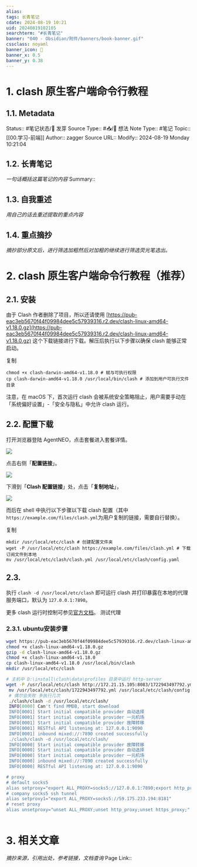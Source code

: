 ```yaml
---
alias:
tags: 长青笔记
cdate: 2024-08-19 10:21
uid: 20240819102105
searchterm: "#长青笔记"
banner: "040 - Obsidian/附件/banners/book-banner.gif"
cssclass: noyaml
banner_icon: 💌
banner_x: 0.5
banner_y: 0.38
---
```


# 1. clash 原生客户端命令行教程

## 1.1. Metadata

Status:: #笔记状态/🌱 发芽
Source Type:: #📥/💭 想法 
Note Type:: #笔记
Topic:: [[00.学习-前端]]
Author:: zagger
Source URL::
Modify:: 2024-08-19 Monday 10:21:04

## 1.2. 长青笔记

_一句话概括这篇笔记的内容_
Summary::

## 1.3. 自我重述

_用自己的话去重述提取的重点内容_

## 1.4. 重点摘抄

_摘抄部分原文后，进行筛选加粗然后对加粗的继续进行筛选荧光笔选出。_

# 2. clash 原生客户端命令行教程（推荐）

## 2.1. 安装

由于 Clash 作者删除了项目，所以还请使用 [https://pub-eac3eb5670f44f09984dee5c57939316.r2.dev/clash-linux-amd64-v1.18.0.gz](https://pub-eac3eb5670f44f09984dee5c57939316.r2.dev/clash-linux-amd64-v1.18.0.gz) 这个下载链接进行下载。解压后执行以下步骤以确保 clash 能够正常启动。

复制

```
chmod +x clash-darwin-amd64-v1.18.0 # 赋与可执行权限
cp clash-darwin-amd64-v1.18.0 /usr/local/bin/clash # 添加到用户可执行文件目录
```

注意，在 macOS 下，首次运行 clash 会被系统安全策略阻止，用户需要手动在「系统偏好设置」-「安全与隐私」中允许 clash 运行。
## 2.2. 配置下载

打开浏览器登陆 AgentNEO，点击套餐进入套餐详情。

![](https://www.neodocs.co/~gitbook/image?url=https%3A%2F%2F2299570314-files.gitbook.io%2F%7E%2Ffiles%2Fv0%2Fb%2Fgitbook-legacy-files%2Fo%2Fassets%252F-MWDNz4ahdkTrt8AMi8V%252F-MWgVJGvg6OxyikKXEWO%252F-MWgXD6yei2xIB3oMbss%252Fclashx-1.jpg%3Falt%3Dmedia%26token%3D5ea0a1b7-b063-4f6a-bc91-86096acd2bdf&width=768&dpr=4&quality=100&sign=2e4fbc7c&sv=1)

点击右侧「**配置链接**」。

![](https://www.neodocs.co/~gitbook/image?url=https%3A%2F%2F2299570314-files.gitbook.io%2F%7E%2Ffiles%2Fv0%2Fb%2Fgitbook-legacy-files%2Fo%2Fassets%252F-MWDNz4ahdkTrt8AMi8V%252F-MWgVJGvg6OxyikKXEWO%252F-MWgZ--Mh1uEBfqNRTaX%252Fclashx-2.jpg%3Falt%3Dmedia%26token%3Dccac3657-09d7-464a-af3a-5480cf1ea6cd&width=768&dpr=4&quality=100&sign=d9bf0ce5&sv=1)

下滑到「**Clash 配置链接**」处，点击「**复制地址**」，

![](https://www.neodocs.co/~gitbook/image?url=https%3A%2F%2F2299570314-files.gitbook.io%2F%7E%2Ffiles%2Fv0%2Fb%2Fgitbook-legacy-files%2Fo%2Fassets%252F-MWDNz4ahdkTrt8AMi8V%252F-MWgc9UG36hTl7EBuHQa%252F-MWgcEItJHF8fyaqDKle%252Fclashx-3.jpg%3Falt%3Dmedia%26token%3Dde6477e3-bbdb-4951-860f-c0a94967e1b9&width=768&dpr=4&quality=100&sign=3fb06779&sv=1)

而后在 shell 中执行以下步骤以下载 clash 配置（其中 `https://example.com/files/clash.yml`为用户复制的链接，需要自行替换）。

复制

```
mkdir /usr/local/etc/clash # 创建配置文件夹
wget -P /usr/local/etc/clash https://example.com/files/clash.yml # 下载订阅文件到本地
mv /usr/local/etc/clash/clash.yml /usr/local/etc/clash/config.yaml
```
## 2.3. 
执行 `clash -d /usr/local/etc/clash` 即可运行 clash 并打印暴露在本地的代理服务端口，默认为 `127.0.0.1:7890`。

更多 clash 运行时控制可参见[官方文档](https://github.com/Dreamacro/clash/wiki/external-controller-API-reference)。
测试代理

### 2.3.1. ubuntu安装步骤
```bash
wget https://pub-eac3eb5670f44f09984dee5c57939316.r2.dev/clash-linux-amd64-v1.18.0.gz
chmod +x clash-linux-amd64-v1.18.0.gz
gzip -d clash-linux-amd64-v1.18.0.gz
chmod +x clash-linux-amd64-v1.18.0
cp clash-linux-amd64-v1.18.0 /usr/local/bin/clash
mkdir /usr/local/etc/clash

# 主机中 D:\install\clash\data\profiles 目录中运行 http-server
wget -P /usr/local/etc/clash http://172.21.15.105:8083/1722943497792.yml
 mv /usr/local/etc/clash/1722943497792.yml /usr/local/etc/clash/config.yaml
 # 偶尔会失败 多执行几次
 ./clash/clash -d /usr/local/etc/clash/
 INFO[0000] Can't find MMDB, start download
 INFO[0001] Start initial compatible provider 自动选择
 INFO[0001] Start initial compatible provider 一元机场
 INFO[0001] Start initial compatible provider 故障转移
 INFO[0001] RESTful API listening at: 127.0.0.1:9090
 INFO[0001] inbound mixed://:7890 created successfully
 ./clash/clash -d /usr/local/etc/clash/
 INFO[0000] Start initial compatible provider 故障转移
 INFO[0000] Start initial compatible provider 自动选择
 INFO[0000] Start initial compatible provider 一元机场
 INFO[0000] inbound mixed://:7890 created successfully
 INFO[0000] RESTful API listening at: 127.0.0.1:9090

# proxy
# default socks5
alias setproxy="export ALL_PROXY=socks5://127.0.0.1:7890;export http_proxy=http://127.0.0.1:7890;export https_proxy=http://127.0.0.1:7890"
# company socks5 ssh tunnel
alias setproxy1="export ALL_PROXY=socks5://59.175.233.194:8181"
# reset proxy
alias unsetproxy="unset ALL_PROXY;unset http_proxy;unset https_proxy;"
 
```
# 3. 相关文章

_摘抄来源，引用出处，参考链接，文档查询_
Page Link::
